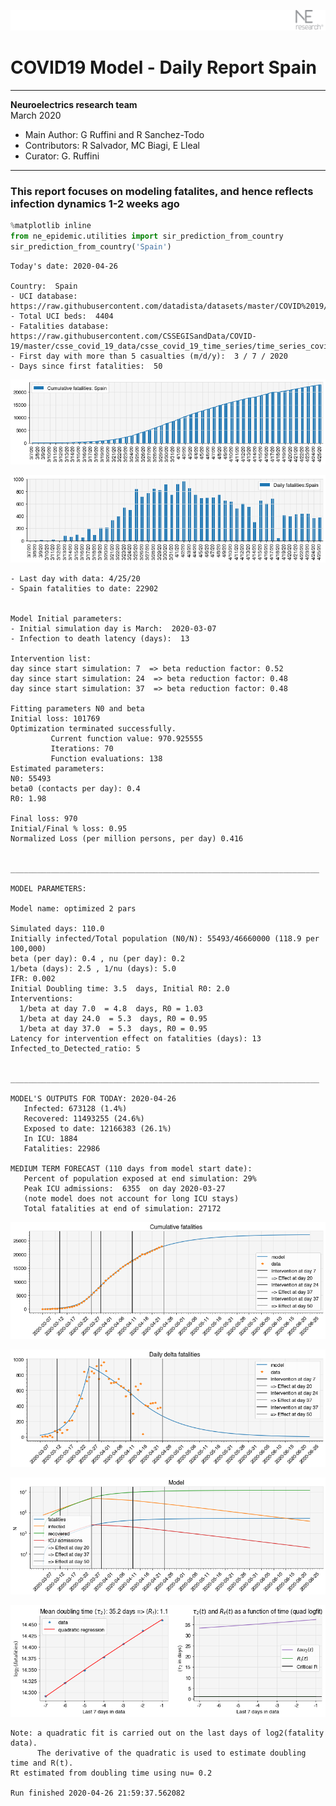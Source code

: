 ![](./images/logo.png)
# COVID19 Model - Daily Report Spain

---

**Neuroelectrics research team**  
March 2020  
* Main Author: G Ruffini and R Sanchez-Todo  
* Contributors: R Salvador, MC Biagi, E Lleal
* Curator: G. Ruffini

---

### This report focuses on modeling fatalites, and hence reflects infection dynamics 1-2 weeks ago


```python
%matplotlib inline
from ne_epidemic.utilities import sir_prediction_from_country
sir_prediction_from_country('Spain')
```

    Today's date: 2020-04-26 
    
    Country:  Spain
    - UCI database:  https://raw.githubusercontent.com/datadista/datasets/master/COVID%2019/ccaa_camas_uci_2017.csv
    - Total UCI beds:  4404
    - Fatalities database:  https://raw.githubusercontent.com/CSSEGISandData/COVID-19/master/csse_covid_19_data/csse_covid_19_time_series/time_series_covid19_deaths_global.csv
    - First day with more than 5 casualties (m/d/y):  3 / 7 / 2020
    - Days since first fatalities:  50



![png](01%20-%20Daily_Report_Spain_files/01%20-%20Daily_Report_Spain_2_1.png)



![png](01%20-%20Daily_Report_Spain_files/01%20-%20Daily_Report_Spain_2_2.png)


    - Last day with data: 4/25/20
    - Spain fatalities to date: 22902
     
    
    Model Initial parameters:
    - Initial simulation day is March:  2020-03-07
    - Infection to death latency (days):  13
    
    Intervention list:
    day since start simulation: 7  => beta reduction factor: 0.52
    day since start simulation: 24  => beta reduction factor: 0.48
    day since start simulation: 37  => beta reduction factor: 0.48
    
    Fitting parameters N0 and beta
    Initial loss: 101769
    Optimization terminated successfully.
             Current function value: 970.925555
             Iterations: 70
             Function evaluations: 138
    Estimated parameters:
    N0: 55493
    beta0 (contacts per day): 0.4
    R0: 1.98
    
    Final loss: 970
    Initial/Final % loss: 0.95
    Normalized Loss (per million persons, per day) 0.416 
    
    
    _____________________________________________________________________
     
    MODEL PARAMETERS:
    
    Model name: optimized 2 pars
    
    Simulated days: 110.0
    Initially infected/Total population (N0/N): 55493/46660000 (118.9 per 100,000)
    beta (per day): 0.4 , nu (per day): 0.2
    1/beta (days): 2.5 , 1/nu (days): 5.0
    IFR: 0.002
    Initial Doubling time: 3.5  days, Initial R0: 2.0
    Interventions:
      1/beta at day 7.0  = 4.8  days, R0 = 1.03
      1/beta at day 24.0  = 5.3  days, R0 = 0.95
      1/beta at day 37.0  = 5.3  days, R0 = 0.95
    Latency for intervention effect on fatalities (days): 13
    Infected_to_Detected_ratio: 5
    
    
    _____________________________________________________________________
    
    MODEL'S OUTPUTS FOR TODAY: 2020-04-26
       Infected: 673128 (1.4%)
       Recovered: 11493255 (24.6%)
       Exposed to date: 12166383 (26.1%)
       In ICU: 1884
       Fatalities: 22986
     
    MEDIUM TERM FORECAST (110 days from model start date): 
       Percent of population exposed at end simulation: 29%
       Peak ICU admissions:  6355  on day 2020-03-27
       (note model does not account for long ICU stays)
       Total fatalities at end of simulation: 27172



![png](01%20-%20Daily_Report_Spain_files/01%20-%20Daily_Report_Spain_2_4.png)



![png](01%20-%20Daily_Report_Spain_files/01%20-%20Daily_Report_Spain_2_5.png)



![png](01%20-%20Daily_Report_Spain_files/01%20-%20Daily_Report_Spain_2_6.png)


     



![png](01%20-%20Daily_Report_Spain_files/01%20-%20Daily_Report_Spain_2_8.png)


    Note: a quadratic fit is carried out on the last days of log2(fatality data).
          The derivative of the quadratic is used to estimate doubling time and R(t).
    Rt estimated from doubling time using nu= 0.2
    
    Run finished 2020-04-26 21:59:37.562082

